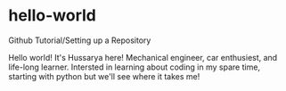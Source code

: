 # hello-world
Github Tutorial/Setting up a Repository

Hello world! It's Hussarya here! Mechanical engineer, car enthusiest, and life-long learner. 
Intersted in learning about coding in my spare time, starting with python but we'll see where it takes me!
